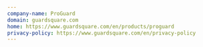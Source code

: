 ```yaml
---
company-name: ProGuard
domain: guardsquare.com
home: https://www.guardsquare.com/en/products/proguard
privacy-policy: https://www.guardsquare.com/en/privacy-policy
---
```





